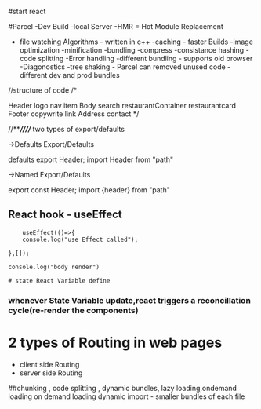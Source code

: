 #start react

#Parcel
-Dev Build
-local Server
-HMR = Hot Module Replacement
- file watching Algorithms - written in c++
-caching - faster Builds
-image optimization
-minification
-bundling
-compress
-consistance hashing
-code splitting
-Error handling
-different bundling - supports old browser
-Diagonostics
-tree shaking - Parcel can removed unused code
-different dev and prod bundles

//structure of code
/*

Header
logo
nav item
Body 
search
restaurantContainer
restaurantcard
Footer
copywrite
link
Address
contact
*/


//*****////***
two types of export/defaults

->Defaults Export/Defaults

defaults export Header;
import Header from "path"

->Named Export/Defaults

export const Header; 
import {header} from "path"


  ## React hook - useEffect
       
        useEffect(()=>{
        console.log("use Effect called");

    },[]);

    console.log("body render")  

    # state React Variable define 
### whenever State Variable  update,react triggers a reconcillation cycle(re-render the components)

# 2 types of Routing in web pages
- client side Routing
- server side Routing

##chunking ,
 code splitting ,
 dynamic bundles,
 lazy loading,ondemand loading
 on demand loading
 dynamic import - smaller bundles of each file